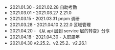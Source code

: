 - 2021.01.30 - 2021.02.28 自助考勤
- 2021.03.01 - 2021.03.27 2.21.0
- 2021.03.15 - 2021.03.31 pnpm 调研
- 2021.03.28 - 2021.04.10 2.22.0 区域管理
- 2021.04.20 - 《从 api 层到 service 层的转变》分享
- 2021.04.18 - 2021.04.30 - 入职周年
- 2021.04.30 v2.25.2、v2.25.2、v2.26.1




